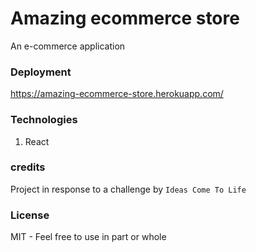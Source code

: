 # Amazing ecommerce store
An e-commerce application

### Deployment
https://amazing-ecommerce-store.herokuapp.com/

### Technologies
1. React

### credits
Project in response to a challenge by `Ideas Come To Life`

### License
MIT - Feel free to use in part or whole
